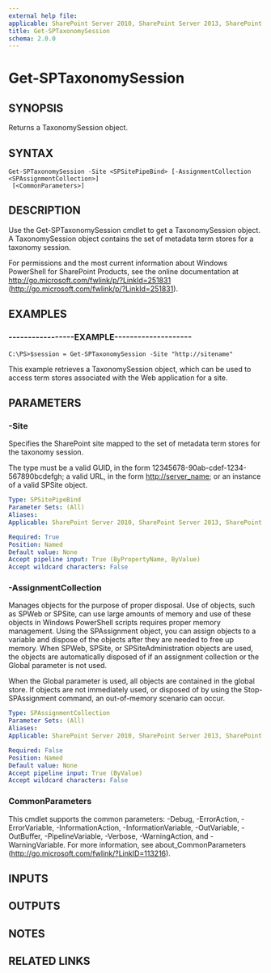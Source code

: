 ```yaml
---
external help file: 
applicable: SharePoint Server 2010, SharePoint Server 2013, SharePoint Server 2016
title: Get-SPTaxonomySession
schema: 2.0.0
---
```


# Get-SPTaxonomySession

## SYNOPSIS
Returns a TaxonomySession object.

## SYNTAX

```
Get-SPTaxonomySession -Site <SPSitePipeBind> [-AssignmentCollection <SPAssignmentCollection>]
 [<CommonParameters>]
```

## DESCRIPTION
Use the Get-SPTaxonomySession cmdlet to get a TaxonomySession object.
A TaxonomySession object contains the set of metadata term stores for a taxonomy session.

For permissions and the most current information about Windows PowerShell for SharePoint Products, see the online documentation at http://go.microsoft.com/fwlink/p/?LinkId=251831 (http://go.microsoft.com/fwlink/p/?LinkId=251831).

## EXAMPLES

### -----------------EXAMPLE-------------------- 
```
C:\PS>$session = Get-SPTaxonomySession -Site "http://sitename"
```

This example retrieves a TaxonomySession object, which can be used to access term stores associated with the Web application for a site.

## PARAMETERS

### -Site
Specifies the SharePoint site mapped to the set of metadata term stores for the taxonomy session.

The type must be a valid GUID, in the form 12345678-90ab-cdef-1234-567890bcdefgh; a valid URL, in the form <http://server_name>; or an instance of a valid SPSite object.

```yaml
Type: SPSitePipeBind
Parameter Sets: (All)
Aliases: 
Applicable: SharePoint Server 2010, SharePoint Server 2013, SharePoint Server 2016

Required: True
Position: Named
Default value: None
Accept pipeline input: True (ByPropertyName, ByValue)
Accept wildcard characters: False
```

### -AssignmentCollection
Manages objects for the purpose of proper disposal.
Use of objects, such as SPWeb or SPSite, can use large amounts of memory and use of these objects in Windows PowerShell scripts requires proper memory management.
Using the SPAssignment object, you can assign objects to a variable and dispose of the objects after they are needed to free up memory.
When SPWeb, SPSite, or SPSiteAdministration objects are used, the objects are automatically disposed of if an assignment collection or the Global parameter is not used.

When the Global parameter is used, all objects are contained in the global store.
If objects are not immediately used, or disposed of by using the Stop-SPAssignment command, an out-of-memory scenario can occur.

```yaml
Type: SPAssignmentCollection
Parameter Sets: (All)
Aliases: 
Applicable: SharePoint Server 2010, SharePoint Server 2013, SharePoint Server 2016

Required: False
Position: Named
Default value: None
Accept pipeline input: True (ByValue)
Accept wildcard characters: False
```

### CommonParameters
This cmdlet supports the common parameters: -Debug, -ErrorAction, -ErrorVariable, -InformationAction, -InformationVariable, -OutVariable, -OutBuffer, -PipelineVariable, -Verbose, -WarningAction, and -WarningVariable. For more information, see about_CommonParameters (http://go.microsoft.com/fwlink/?LinkID=113216).

## INPUTS

## OUTPUTS

## NOTES

## RELATED LINKS

